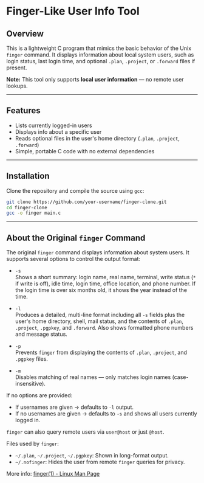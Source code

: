 # Finger-Like User Info Tool

## Overview

This is a lightweight C program that mimics the basic behavior of the Unix `finger` command. It displays information about local system users, such as login status, last login time, and optional `.plan`, `.project`, or `.forward` files if present.

**Note:** This tool only supports **local user information** — no remote user lookups.

---

## Features

- Lists currently logged-in users  
- Displays info about a specific user  
- Reads optional files in the user's home directory (`.plan`, `.project`, `.forward`)  
- Simple, portable C code with no external dependencies  

---

## Installation

Clone the repository and compile the source using `gcc`:

```bash
git clone https://github.com/your-username/finger-clone.git
cd finger-clone
gcc -o finger main.c
```
---

## About the Original `finger` Command

The original `finger` command displays information about system users. It supports several options to control the output format:

- `-s`  
  Shows a short summary: login name, real name, terminal, write status (`*` if write is off), idle time, login time, office location, and phone number. If the login time is over six months old, it shows the year instead of the time.

- `-l`  
  Produces a detailed, multi-line format including all `-s` fields plus the user's home directory, shell, mail status, and the contents of `.plan`, `.project`, `.pgpkey`, and `.forward`. Also shows formatted phone numbers and message status.

- `-p`  
  Prevents `finger` from displaying the contents of `.plan`, `.project`, and `.pgpkey` files.

- `-m`  
  Disables matching of real names — only matches login names (case-insensitive).

If no options are provided:
- If usernames are given → defaults to `-l` output.
- If no usernames are given → defaults to `-s` and shows all users currently logged in.

`finger` can also query remote users via `user@host` or just `@host`.

Files used by `finger`:
- `~/.plan`, `~/.project`, `~/.pgpkey`: Shown in long-format output.
- `~/.nofinger`: Hides the user from remote `finger` queries for privacy.

More info: [finger(1) - Linux Man Page](https://linux.die.net/man/1/finger)
